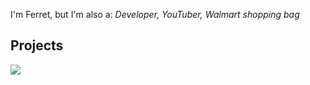 I'm Ferret, but I'm also a:
*Developer, YouTuber, Walmart shopping bag*
## Projects
<img src="https://ferretostudios.github.io/FileBackupTool-icon.png">
